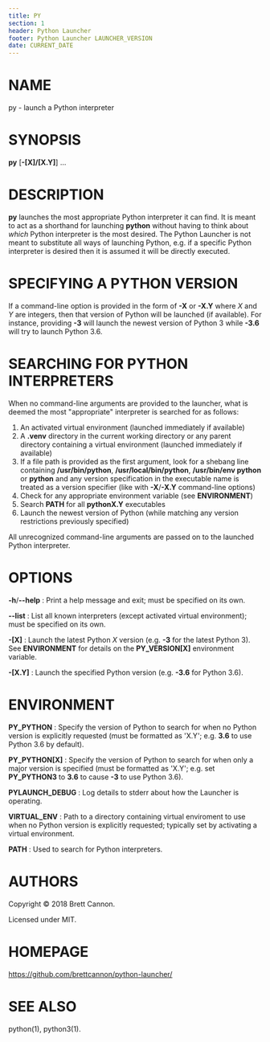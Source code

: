 ```yaml
---
title: PY
section: 1
header: Python Launcher
footer: Python Launcher LAUNCHER_VERSION
date: CURRENT_DATE
---
```


# NAME

py - launch a Python interpreter

# SYNOPSIS

**py** [**-[X]/[X.Y]**] ...

# DESCRIPTION

**py** launches the most appropriate Python interpreter it can find. It is meant
to act as a shorthand for launching **python** without having to think about
_which_ Python interpreter is the most desired. The Python Launcher is not meant
to substitute all ways of launching Python, e.g. if a specific Python
interpreter is desired then it is assumed it will be directly executed.

# SPECIFYING A PYTHON VERSION

If a command-line option is provided in the form of **-X** or **-X.Y** where _X_
and _Y_ are integers, then that version of Python will be launched
(if available). For instance, providing **-3** will launch the newest version of
Python 3 while **-3.6** will try to launch Python 3.6.

# SEARCHING FOR PYTHON INTERPRETERS

When no command-line arguments are provided to the launcher, what is deemed the
most "appropriate" interpreter is searched for as follows:

1. An activated virtual environment (launched immediately if available)
2. A **.venv** directory in the current working directory or any parent
   directory containing a virtual environment
   (launched immediately if available)
3. If a file path is provided as the first argument, look for a shebang line
   containing **/usr/bin/python**, **/usr/local/bin/python**,
   **/usr/bin/env python** or **python** and any version specification in the
   executable name is treated as a version specifier (like with **-X**/**-X.Y**
   command-line options)
4. Check for any appropriate environment variable (see **ENVIRONMENT**)
5. Search **PATH** for all **pythonX.Y** executables
6. Launch the newest version of Python (while matching any version restrictions
   previously specified)

All unrecognized command-line arguments are passed on to the launched Python
interpreter.

# OPTIONS

**-h**/**--help**
: Print a help message and exit; must be specified on its own.

**--list**
: List all known interpreters (except activated virtual environment);
must be specified on its own.

**-[X]**
: Launch the latest Python _X_ version (e.g. **-3** for the latest
Python 3). See **ENVIRONMENT** for details on the **PY_VERSION[X]** environment
variable.

**-[X.Y]**
: Launch the specified Python version (e.g. **-3.6** for Python 3.6).

# ENVIRONMENT

**PY_PYTHON**
: Specify the version of Python to search for when no Python
version is explicitly requested (must be formatted as 'X.Y'; e.g. **3.6** to use
Python 3.6 by default).

**PY_PYTHON[X]**
: Specify the version of Python to search for when only a major
version is specified (must be formatted as 'X.Y'; e.g. set **PY_PYTHON3** to
**3.6** to cause **-3** to use Python 3.6).

**PYLAUNCH_DEBUG**
: Log details to stderr about how the Launcher is operating.

**VIRTUAL_ENV**
: Path to a directory containing virtual enviroment to use when no
Python version is explicitly requested; typically set by
activating a virtual environment.

**PATH**
: Used to search for Python interpreters.

# AUTHORS

Copyright © 2018 Brett Cannon.

Licensed under MIT.

# HOMEPAGE

https://github.com/brettcannon/python-launcher/

# SEE ALSO

python(1), python3(1).
